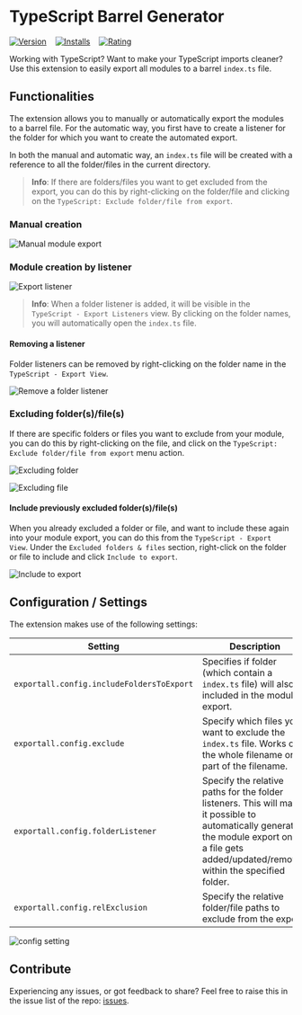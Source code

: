 # TypeScript Barrel Generator

[![Version](https://vsmarketplacebadge.apphb.com/version/eliostruyf.vscode-typescript-exportallmodules.svg)](https://marketplace.visualstudio.com/items?itemName=eliostruyf.vscode-typescript-exportallmodules)
&nbsp;&nbsp;
[![Installs](https://vsmarketplacebadge.apphb.com/installs/eliostruyf.vscode-typescript-exportallmodules.svg)](https://marketplace.visualstudio.com/items?itemName=eliostruyf.vscode-typescript-exportallmodules)
&nbsp;&nbsp;
[![Rating](https://vsmarketplacebadge.apphb.com/rating/eliostruyf.vscode-typescript-exportallmodules.svg)](https://marketplace.visualstudio.com/items?itemName=eliostruyf.vscode-typescript-exportallmodules&ssr=false#review-details)

Working with TypeScript? Want to make your TypeScript imports cleaner? Use this extension to easily export all modules to a barrel `index.ts` file.

## Functionalities

The extension allows you to manually or automatically export the modules to a barrel file. For the automatic way, you first have to create a listener for the folder for which you want to create the automated export. 

In both the manual and automatic way, an `index.ts` file will be created with a reference to all the folder/files in the current directory.

> **Info**: If there are folders/files you want to get excluded from the export, you can do this by right-clicking on the folder/file and clicking on the `TypeScript: Exclude folder/file from export`.

### Manual creation

![Manual module export](./assets/manual-export.gif)

### Module creation by listener

![Export listener](./assets/listener.gif)

> **Info**: When a folder listener is added, it will be visible in the `TypeScript - Export Listeners` view. By clicking on the folder names, you will automatically open the `index.ts` file.

#### Removing a listener

Folder listeners can be removed by right-clicking on the folder name in the `TypeScript - Export View`.

![Remove a folder listener](./assets/remove-listener.png)

### Excluding folder(s)/file(s)

If there are specific folders or files you want to exclude from your module, you can do this by right-clicking on the file, and click on the `TypeScript: Exclude folder/file from export` menu action.

![Excluding folder](./assets/exclude-folder.png)

![Excluding file](./assets/exclude-file.png)

#### Include previously excluded folder(s)/file(s)

When you already excluded a folder or file, and want to include these again into your module export, you can do this from the `TypeScript - Export View`. Under the `Excluded folders & files` section, right-click on the folder or file to include and click `Include to export`.

![Include to export](./assets/include-export.png)

## Configuration / Settings

The extension makes use of the following settings:

| Setting | Description | Type | Default |
| --- | --- | --- | --- |
| `exportall.config.includeFoldersToExport` | Specifies if folder (which contain a `index.ts` file) will also be included in the module export. | boolean | `true` |
| `exportall.config.exclude` | Specify which files you want to exclude the `index.ts` file. Works on the whole filename or part of the filename. | string[] | `['.test.', '.spec.']` |
| `exportall.config.folderListener` | Specify the relative paths for the folder listeners. This will make it possible to automatically generate the module export once a file gets added/updated/removed within the specified folder. | string[] | `[]` |
| `exportall.config.relExclusion` | Specify the relative folder/file paths to exclude from the export. | string[] | `[]` |

![config setting](./assets/config.png)

## Contribute

Experiencing any issues, or got feedback to share? Feel free to raise this in the issue list of the repo: [issues](https://github.com/estruyf/vscode-typescript-exportallmodules/issues).